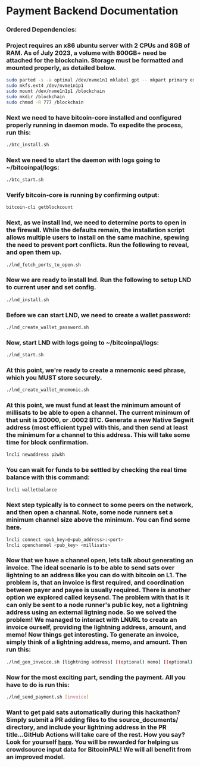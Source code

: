 # Payment Backend Documentation

### Ordered Dependencies:
### Project requires an x86 ubuntu server with 2 CPUs and 8GB of RAM. As of July 2023, a volume with 800GB+ need be attached for the blockchain. Storage must be formatted and mounted properly, as detailed below.
```bash
sudo parted -s -a optimal /dev/nvme1n1 mklabel gpt -- mkpart primary ext4 0% 100%
sudo mkfs.ext4 /dev/nvme1n1p1
sudo mount /dev/nvme1n1p1 /blockchain
sudo mkdir /blockchain
sudo chmod -R 777 /blockchain
```
### Next we need to have bitcoin-core installed and configured properly running in daemon mode. To expedite the process, run this:
```bash
./btc_install.sh
```
### Next we need to start the daemon with logs going to ~/bitcoinpal/logs:
```bash
./btc_start.sh
```
### Verify bitcoin-core is running by confirming output:
```bash
bitcoin-cli getblockcount
```
### Next, as we install lnd, we need to determine ports to open in the firewall. While the defaults remain, the installation script allows multiple users to install on the same machine, spewing the need to prevent port conflicts. Run the following to reveal, and open them up.
```bash
./lnd_fetch_ports_to_open.sh
```
### Now we are ready to install lnd. Run the following to setup LND to current user and set config.
```bash
./lnd_install.sh
```
### Before we can start LND, we need to create a wallet password:
```bash
./lnd_create_wallet_password.sh
```
### Now, start LND with logs going to ~/bitcoinpal/logs:
```bash
./lnd_start.sh
```
### At this point, we're ready to create a mnemonic seed phrase, which you MUST store securely.
```bash
./lnd_create_wallet_mnemonic.sh
```
### At this point, we must fund at least the minimum amount of millisats to be able to open a channel. The current minimum of that unit is 20000, or .0002 BTC. Generate a new Native Segwit address (most efficient type) with this, and then send at least the minimum for a channel to this address. This will take some time for block confirmation.
```bash
lncli newaddress p2wkh
```
### You can wait for funds to be settled by checking the real time balance with this command:
```bash
lncli walletbalance
```
### Next step typically is to connect to some peers on the network, and then open a channal. Note, some node runners set a minimum channel size above the minimum. You can find some [here](https://1ml.com/search). 
```bash
lncli connect <pub_key>@<pub_address>:<port>
lncli openchannel <pub_key> <millisats>
``` 
### Now that we have a channel open, lets talk about generating an invoice. The ideal scenario is to be able to send sats over lightning to an address like you can do with bitcoin on L1. The problem is, that an invoice is first required, and coordination between payer and payee is usually required. There is another option we explored called keysend. The problem with that is it can only be sent to a node runner's public key, not a lightning address using an external ligtning node. So we solved the problem! We managed to interact with LNURL to create an invoice ourself, providing the lightning address, amount, and memo! Now things get interesting. To generate an invoice, simply think of a lightning address, memo, and amount. Then run this:
```bash
./lnd_gen_invoice.sh [lightning address] [(optional) memo] [(optional) sats]
```
### Now for the most exciting part, sending the payment. All you have to do is run this:
```bash
./lnd_send_payment.sh [invoice]
```
### Want to get paid sats automatically during this hackathon? Simply submit a PR adding files to the source_documents/ directory, and include your lightning address in the PR title...GitHub Actions will take care of the rest. How you say? Look for yourself [here](https://github.com/ecurrencyhodler/Bitcoin-PAL/tree/main/.github/workflows). You will be rewarded for helping us crowdsource input data for BitcoinPAL! We will all benefit from an improved model.

